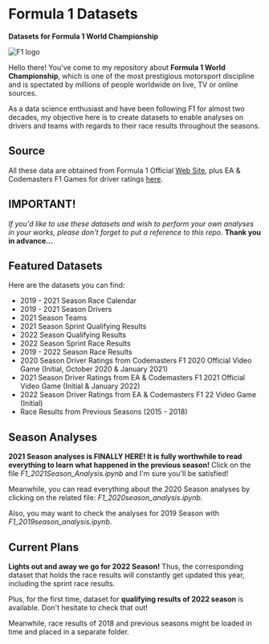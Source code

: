 # Formula 1 Datasets

**Datasets for Formula 1 World Championship**

![F1 logo](https://i.ibb.co/0Cv5J79/f1-logo-present.png)

Hello there! You've come to my repository about **Formula 1 World Championship**, which is one of the most prestigious motorsport discipline and is spectated by millions of people worldwide on live, TV or online sources.

As a data science enthusiast and have been following F1 for almost two decades, my objective here is to create datasets to enable analyses on drivers and teams with regards to their race results throughout the seasons.

## Source

All these data are obtained from Formula 1 Official [Web Site](https://www.formula1.com/), plus EA & Codemasters F1 Games for driver ratings [here](https://www.ea.com/games/f1/f1-22/driver-ratings/ratings-database?isLocalized=true).

## IMPORTANT!

_If you'd like to use these datasets and wish to perform your own analyses in your works, please don't forget to put a reference to this repo._ **Thank you in advance...**

## Featured Datasets

Here are the datasets you can find:

- 2019 - 2021 Season Race Calendar
- 2019 - 2021 Season Drivers
- 2021 Season Teams
- 2021 Season Sprint Qualifying Results
- 2022 Season Qualifying Results
- 2022 Season Sprint Race Results
- 2019 - 2022 Season Race Results
- 2020 Season Driver Ratings from Codemasters F1 2020 Official Video Game (Initial, October 2020 & January 2021)
- 2021 Season Driver Ratings from EA & Codemasters F1 2021 Official Video Game (Initial & January 2022)
- 2022 Season Driver Ratings from EA & Codemasters F1 22 Video Game (Initial)
- Race Results from Previous Seasons (2015 - 2018)

## Season Analyses

**2021 Season analyses is FINALLY HERE! It is fully worthwhile to read everything to learn what happened in the previous season!** Click on the file _F1_2021Season_Analysis.ipynb_ and I'm sure you'll be satisfied!

Meanwhile, you can read everything about the 2020 Season analyses by clicking on the related file: _F1_2020season_analysis.ipynb_.

Also, you may want to check the analyses for 2019 Season with _F1_2019season_analysis.ipynb_.

## Current Plans

**Lights out and away we go for 2022 Season!** Thus, the corresponding dataset that holds the race results will constantly get updated this year, including the sprint race results.

Plus, for the first time, dataset for **qualifying results of 2022 season** is available. Don't hesitate to check that out!

Meanwhile, race results of 2018 and previous seasons might be loaded in time and placed in a separate folder.
